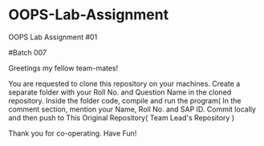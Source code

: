 # OOPS-Lab-Assignment
OOPS Lab Assignment #01

#Batch 007

Greetings my fellow team-mates!

You are requested to clone this repository on your machines.
Create a separate folder with your Roll No. and Question Name in the cloned repository.
Inside the folder code, compile and run the program( In the comment section, mention your Name, Roll No. and SAP ID.
Commit locally and then push to This Original Repository( Team Lead's Repository )

Thank you for co-operating.
Have Fun!
